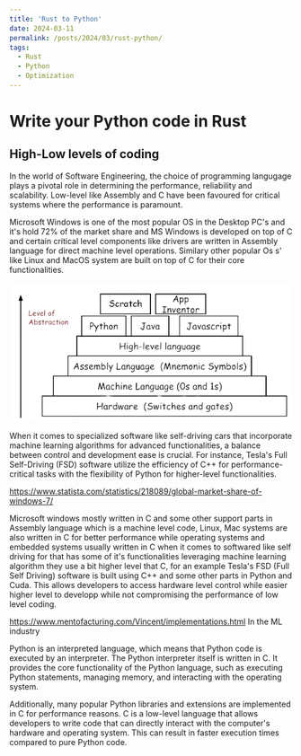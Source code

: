 ```yaml
---
title: 'Rust to Python'
date: 2024-03-11
permalink: /posts/2024/03/rust-python/
tags:
  - Rust
  - Python
  - Optimization
---
```


# Write your Python code in Rust

## High-Low levels of coding


In the world of Software Engineering, the choice of programming langugage plays a pivotal role in determining the performance, reliability and scalability. Low-level like Assembly and C have been favoured for critical systems where the performance is paramount.

Microsoft Windows is one of the most popular OS in the Desktop PC's and it's hold 72% of the market share and MS Windows is developed on top of C and certain critical level components like drivers are written in Assembly language for direct machine level operations. Similary other popular Os s' like Linux and MacOS system are built on top of C for their core functionalities.

![Language pyramid of the software and computer](../images/lang_pyramid.png)


When it comes to specialized software like self-driving cars that incorporate machine learning algorithms for advanced functionalities, a balance between control and development ease is crucial. For instance, Tesla's Full Self-Driving (FSD) software utilize the efficiency of C++ for performance-critical tasks with the flexibility of Python for higher-level functionalities.

https://www.statista.com/statistics/218089/global-market-share-of-windows-7/

Microsoft windows mostly written in C and some other support parts in Assembly language which is a machine level code, Linux, Mac systems are also written in C for better performance while operating systems and embedded systems usually written in C when it comes to softwared like self driving for that has some of it's functionalities leveraging machine learning algorithm they use a bit higher level that C, for an example Tesla's FSD (Full Self Driving) software is built using C++ and some other parts in Python and Cuda. This allows developers to access hardware level control while easier higher level to developp while not compromising the performance of low level coding.

https://www.mentofacturing.com/Vincent/implementations.html
In the ML industry

Python is an interpreted language, which means that Python code is executed by an interpreter. The Python interpreter itself is written in C. It provides the core functionality of the Python language, such as executing Python statements, managing memory, and interacting with the operating system.

Additionally, many popular Python libraries and extensions are implemented in C for performance reasons. C is a low-level language that allows developers to write code that can directly interact with the computer's hardware and operating system. This can result in faster execution times compared to pure Python code.